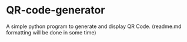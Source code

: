 # QR-code-generator
A simple python program to generate and display QR Code. (readme.md formatting will be done in some time)
